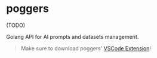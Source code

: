 # poggers
(TODO)

Golang API for AI prompts and datasets management.

> Make sure to download poggers' [VSCode Extension](https://marketplace.visualstudio.com/items?itemName=markettools-ai.poggers-prompt)!

